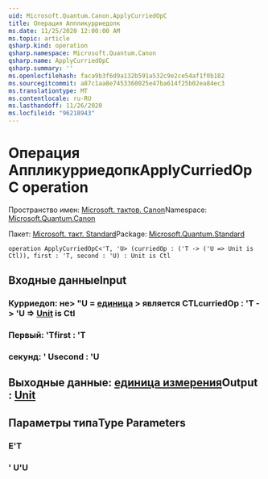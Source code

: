 ```yaml
---
uid: Microsoft.Quantum.Canon.ApplyCurriedOpC
title: Операция Аппликурриедопк
ms.date: 11/25/2020 12:00:00 AM
ms.topic: article
qsharp.kind: operation
qsharp.namespace: Microsoft.Quantum.Canon
qsharp.name: ApplyCurriedOpC
qsharp.summary: ''
ms.openlocfilehash: faca9b3f6d9a132b591a532c9e2ce54af1f0b182
ms.sourcegitcommit: a87c1aa8e7453360025e47ba614f25b02ea84ec3
ms.translationtype: MT
ms.contentlocale: ru-RU
ms.lasthandoff: 11/26/2020
ms.locfileid: "96218943"
---
```

# <a name="applycurriedopc-operation"></a><span data-ttu-id="23d39-102">Операция Аппликурриедопк</span><span class="sxs-lookup"><span data-stu-id="23d39-102">ApplyCurriedOpC operation</span></span>

<span data-ttu-id="23d39-103">Пространство имен: [Microsoft. тактов. Canon](xref:Microsoft.Quantum.Canon)</span><span class="sxs-lookup"><span data-stu-id="23d39-103">Namespace: [Microsoft.Quantum.Canon](xref:Microsoft.Quantum.Canon)</span></span>

<span data-ttu-id="23d39-104">Пакет: [Microsoft. такт. Standard](https://nuget.org/packages/Microsoft.Quantum.Standard)</span><span class="sxs-lookup"><span data-stu-id="23d39-104">Package: [Microsoft.Quantum.Standard](https://nuget.org/packages/Microsoft.Quantum.Standard)</span></span>




```qsharp
operation ApplyCurriedOpC<'T, 'U> (curriedOp : ('T -> ('U => Unit is Ctl)), first : 'T, second : 'U) : Unit is Ctl
```


## <a name="input"></a><span data-ttu-id="23d39-105">Входные данные</span><span class="sxs-lookup"><span data-stu-id="23d39-105">Input</span></span>

### <a name="curriedop--t---u--unit--is-ctl"></a><span data-ttu-id="23d39-106">Курриедоп: не> "U = [единица](xref:microsoft.quantum.lang-ref.unit) > является CTL</span><span class="sxs-lookup"><span data-stu-id="23d39-106">curriedOp : 'T -> 'U => [Unit](xref:microsoft.quantum.lang-ref.unit)  is Ctl</span></span>




### <a name="first--t"></a><span data-ttu-id="23d39-107">Первый: 'T</span><span class="sxs-lookup"><span data-stu-id="23d39-107">first : 'T</span></span>




### <a name="second--u"></a><span data-ttu-id="23d39-108">секунд: ' U</span><span class="sxs-lookup"><span data-stu-id="23d39-108">second : 'U</span></span>





## <a name="output--unit"></a><span data-ttu-id="23d39-109">Выходные данные: [единица измерения](xref:microsoft.quantum.lang-ref.unit)</span><span class="sxs-lookup"><span data-stu-id="23d39-109">Output : [Unit](xref:microsoft.quantum.lang-ref.unit)</span></span>



## <a name="type-parameters"></a><span data-ttu-id="23d39-110">Параметры типа</span><span class="sxs-lookup"><span data-stu-id="23d39-110">Type Parameters</span></span>

### <a name="t"></a><span data-ttu-id="23d39-111">Е</span><span class="sxs-lookup"><span data-stu-id="23d39-111">'T</span></span>


### <a name="u"></a><span data-ttu-id="23d39-112">' U</span><span class="sxs-lookup"><span data-stu-id="23d39-112">'U</span></span>

